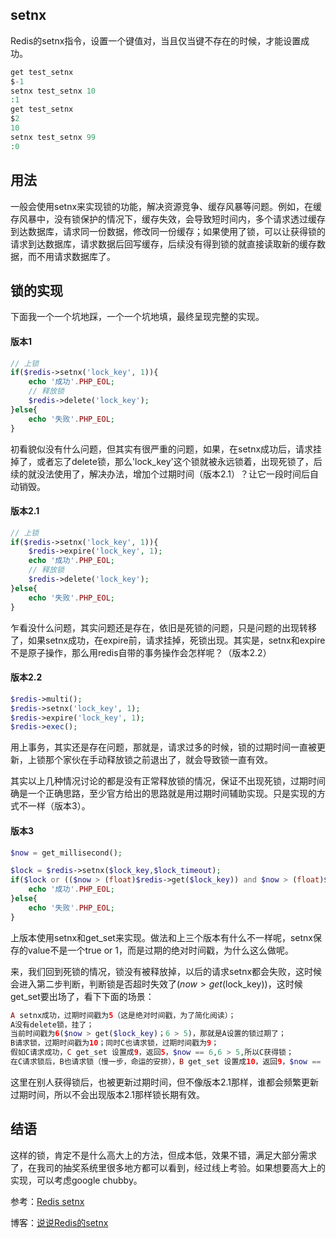 ## setnx
Redis的setnx指令，设置一个键值对，当且仅当键不存在的时候，才能设置成功。
```php
get test_setnx
$-1
setnx test_setnx 10
:1
get test_setnx
$2
10
setnx test_setnx 99
:0
```

## 用法
一般会使用setnx来实现锁的功能，解决资源竞争、缓存风暴等问题。例如，在缓存风暴中，没有锁保护的情况下，缓存失效，会导致短时间内，多个请求透过缓存到达数据库，请求同一份数据，修改同一份缓存；如果使用了锁，可以让获得锁的请求到达数据库，请求数据后回写缓存，后续没有得到锁的就直接读取新的缓存数据，而不用请求数据库了。

## 锁的实现
下面我一个一个坑地踩，一个一个坑地填，最终呈现完整的实现。
#### 版本1
```php
// 上锁
if($redis->setnx('lock_key', 1)){
	echo '成功'.PHP_EOL;
	// 释放锁
	$redis->delete('lock_key');
}else{
	echo '失败'.PHP_EOL;
}
```
初看貌似没有什么问题，但其实有很严重的问题，如果，在setnx成功后，请求挂掉了，或者忘了delete锁，那么'lock_key'这个锁就被永远锁着，出现死锁了，后续的就没法使用了，解决办法，增加个过期时间（版本2.1）？让它一段时间后自动销毁。

#### 版本2.1
```php
// 上锁
if($redis->setnx('lock_key', 1)){
	$redis->expire('lock_key', 1);
	echo '成功'.PHP_EOL;
	// 释放锁
	$redis->delete('lock_key');
}else{
	echo '失败'.PHP_EOL;
}
```
乍看没什么问题，其实问题还是存在，依旧是死锁的问题，只是问题的出现转移了，如果setnx成功，在expire前，请求挂掉，死锁出现。其实是，setnx和expire不是原子操作，那么用redis自带的事务操作会怎样呢？（版本2.2）

#### 版本2.2
```php
$redis->multi();
$redis->setnx('lock_key', 1);
$redis->expire('lock_key', 1);
$redis->exec();
```
用上事务，其实还是存在问题，那就是，请求过多的时候，锁的过期时间一直被更新，上锁那个家伙在手动释放锁之前退出了，就会导致锁一直有效。

其实以上几种情况讨论的都是没有正常释放锁的情况，保证不出现死锁，过期时间确是一个正确思路，至少官方给出的思路就是用过期时间辅助实现。只是实现的方式不一样（版本3）。

#### 版本3
```php
$now = get_millisecond();

$lock = $redis->setnx($lock_key,$lock_timeout);
if($lock or (($now > (float)$redis->get($lock_key)) and $now > (float)$redis->get_set($lock_key,$lock_timeout))) {
	echo '成功'.PHP_EOL;
}else{
	echo '失败'.PHP_EOL;
}
```
上版本使用setnx和get_set来实现。做法和上三个版本有什么不一样呢，setnx保存的value不是一个true or 1，而是过期的绝对时间戳，为什么这么做呢。

来，我们回到死锁的情况，锁没有被释放掉，以后的请求setnx都会失败，这时候会进入第二步判断，判断锁是否超时失效了($now > get($lock_key))，这时候get_set要出场了，看下下面的场景：
```php
A setnx成功，过期时间戳为5（这是绝对时间戳，为了简化阅读）；
A没有delete锁，挂了；
当前时间戳为6($now > get($lock_key)；6 > 5)，那就是A设置的锁过期了；
B请求锁，过期时间戳为10；同时C也请求锁，过期时间戳为9；
假如C请求成功，C get_set 设置成9，返回5，$now == 6,6 > 5,所以C获得锁；
在C请求锁后，B也请求锁（慢一步，命运的安排），B get_set 设置成10，返回9，$now == 6,6 < 9,表示锁有效，已经被别人获得并更新了，B没有获得锁；
```
这里在别人获得锁后，也被更新过期时间，但不像版本2.1那样，谁都会频繁更新过期时间，所以不会出现版本2.1那样锁长期有效。

## 结语
这样的锁，肯定不是什么高大上的方法，但成本低，效果不错，满足大部分需求了，在我司的抽奖系统里很多地方都可以看到，经过线上考验。如果想要高大上的实现，可以考虑google chubby。





参考：[Redis setnx]( https://redis.io/commands/setnx)

博客：[说说Redis的setnx]( https://jiachuhuang.github.io/2017/07/06/%E8%AF%B4%E8%AF%B4Redis%E7%9A%84setnx/)
